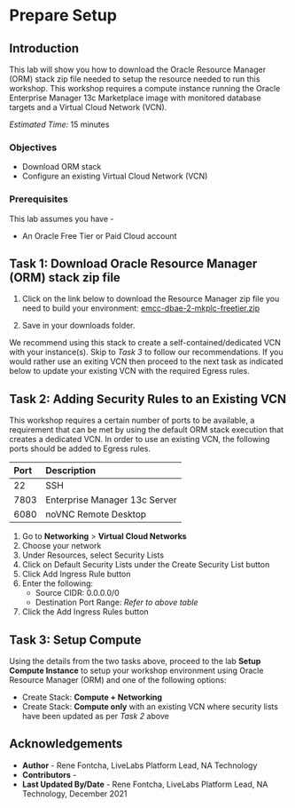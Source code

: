 # Prepare Setup

## Introduction
This lab will show you how to download the Oracle Resource Manager (ORM) stack zip file needed to setup the resource needed to run this workshop. This workshop requires a compute instance running the Oracle Enterprise Manager 13c Marketplace image with monitored database targets and a Virtual Cloud Network (VCN).

*Estimated Time:* 15 minutes

### Objectives
-   Download ORM stack
-   Configure an existing Virtual Cloud Network (VCN)

### Prerequisites
This lab assumes you have -
- An Oracle Free Tier or Paid Cloud account

## Task 1: Download Oracle Resource Manager (ORM) stack zip file
1.  Click on the link below to download the Resource Manager zip file you need to build your environment: [emcc-dbae-2-mkplc-freetier.zip](https://objectstorage.us-ashburn-1.oraclecloud.com/p/rq7lPAU-avye1ysIcJmFQhT37uvTg_QBcRLXKueBsnqNeA7GwFcmcfXv_YNODV2s/n/c4u02/b/hosted_workshops/o/stacks/emcc-dbae-2-mkplc-freetier.zip)

2.  Save in your downloads folder.

We recommend using this stack to create a self-contained/dedicated VCN with your instance(s). Skip to *Task 3* to follow our recommendations. If you would rather use an exiting VCN then proceed to the next task as indicated below to update your existing VCN with the required Egress rules.

## Task 2: Adding Security Rules to an Existing VCN   
This workshop requires a certain number of ports to be available, a requirement that can be met by using the default ORM stack execution that creates a dedicated VCN. In order to use an existing VCN, the following ports should be added to Egress rules.

| Port           |Description                            |
| :------------- | :------------------------------------ |
| 22             | SSH                                   |
| 7803           | Enterprise Manager 13c Server         |
| 6080           | noVNC Remote Desktop                  |

1.  Go to **Networking** > **Virtual Cloud Networks**
2.  Choose your network
3.  Under Resources, select Security Lists
4.  Click on Default Security Lists under the Create Security List button
5.  Click Add Ingress Rule button
6.  Enter the following:  
    - Source CIDR: 0.0.0.0/0
    - Destination Port Range: *Refer to above table*
7.  Click the Add Ingress Rules button

## Task 3: Setup Compute   
Using the details from the two tasks above, proceed to the lab **Setup Compute Instance** to setup your workshop environment using Oracle Resource Manager (ORM) and one of the following options:
-  Create Stack:  **Compute + Networking**
-  Create Stack:  **Compute only** with an existing VCN where security lists have been updated as per *Task 2* above

## Acknowledgements
- **Author** - Rene Fontcha, LiveLabs Platform Lead, NA Technology
- **Contributors** -  
- **Last Updated By/Date** - Rene Fontcha, LiveLabs Platform Lead, NA Technology, December 2021
